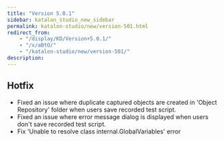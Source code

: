 ```yaml
---
title: "Version 5.0.1"
sidebar: katalon_studio_new_sidebar
permalink: katalon-studio/new/version-501.html
redirect_from:
    - "/display/KD/Version+5.0.1/"
    - "/x/aBtO/"
    - "/katalon-studio/new/version-501/"
description:
---
```

Hotfix
------

*   Fixed an issue where duplicate captured objects are created in 'Object Repository' folder when users save recorded test script.
*   Fixed an issue where error message dialog is displayed when users don't save recorded test script.
*   Fix 'Unable to resolve class internal.GlobalVariables' error